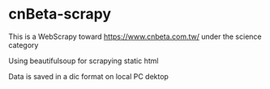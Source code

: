 # cnBeta-scrapy

This is a WebScrapy toward https://www.cnbeta.com.tw/ under the science category

Using beautifulsoup for scrapying static html

Data is saved in a dic format on local PC dektop 
